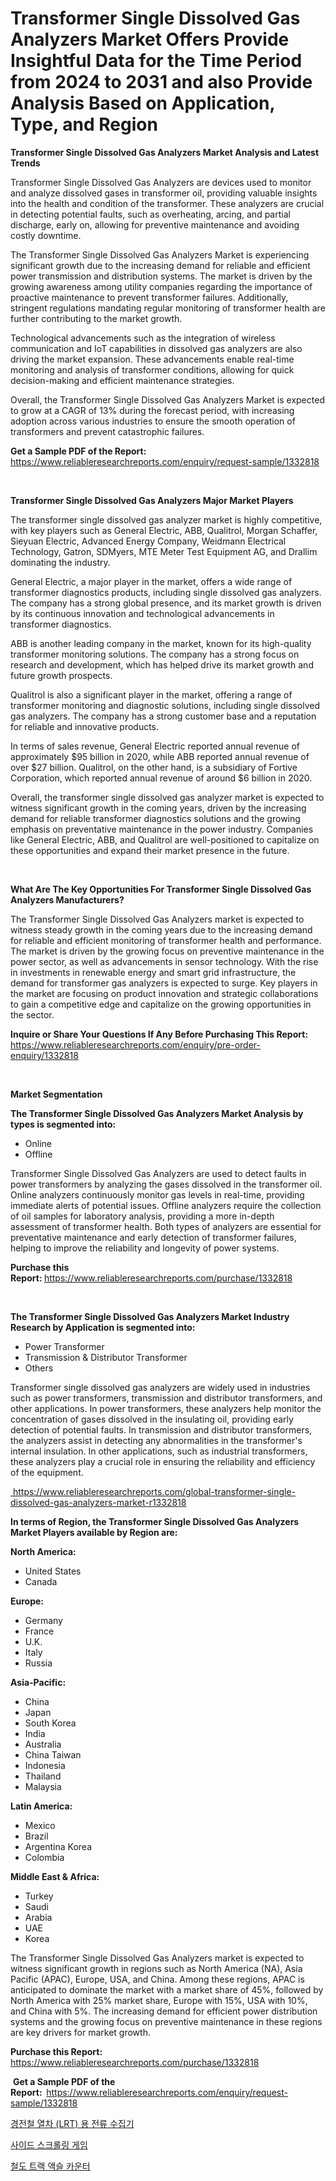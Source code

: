 <p><h1>Transformer Single Dissolved Gas Analyzers Market Offers Provide Insightful Data for the Time Period from 2024 to 2031 and also Provide Analysis Based on Application, Type, and Region</h1></p><p><strong>Transformer Single Dissolved Gas Analyzers Market Analysis and Latest Trends</strong></p>
<p><p>Transformer Single Dissolved Gas Analyzers are devices used to monitor and analyze dissolved gases in transformer oil, providing valuable insights into the health and condition of the transformer. These analyzers are crucial in detecting potential faults, such as overheating, arcing, and partial discharge, early on, allowing for preventive maintenance and avoiding costly downtime.</p><p>The Transformer Single Dissolved Gas Analyzers Market is experiencing significant growth due to the increasing demand for reliable and efficient power transmission and distribution systems. The market is driven by the growing awareness among utility companies regarding the importance of proactive maintenance to prevent transformer failures. Additionally, stringent regulations mandating regular monitoring of transformer health are further contributing to the market growth.</p><p>Technological advancements such as the integration of wireless communication and IoT capabilities in dissolved gas analyzers are also driving the market expansion. These advancements enable real-time monitoring and analysis of transformer conditions, allowing for quick decision-making and efficient maintenance strategies.</p><p>Overall, the Transformer Single Dissolved Gas Analyzers Market is expected to grow at a CAGR of 13% during the forecast period, with increasing adoption across various industries to ensure the smooth operation of transformers and prevent catastrophic failures.</p></p>
<p><strong>Get a Sample PDF of the Report:&nbsp;</strong> <a href="https://www.reliableresearchreports.com/enquiry/request-sample/1332818">https://www.reliableresearchreports.com/enquiry/request-sample/1332818</a></p>
<p>&nbsp;</p>
<p><strong>Transformer Single Dissolved Gas Analyzers Major Market Players</strong></p>
<p><p>The transformer single dissolved gas analyzer market is highly competitive, with key players such as General Electric, ABB, Qualitrol, Morgan Schaffer, Sieyuan Electric, Advanced Energy Company, Weidmann Electrical Technology, Gatron, SDMyers, MTE Meter Test Equipment AG, and Drallim dominating the industry. </p><p>General Electric, a major player in the market, offers a wide range of transformer diagnostics products, including single dissolved gas analyzers. The company has a strong global presence, and its market growth is driven by its continuous innovation and technological advancements in transformer diagnostics.</p><p>ABB is another leading company in the market, known for its high-quality transformer monitoring solutions. The company has a strong focus on research and development, which has helped drive its market growth and future growth prospects.</p><p>Qualitrol is also a significant player in the market, offering a range of transformer monitoring and diagnostic solutions, including single dissolved gas analyzers. The company has a strong customer base and a reputation for reliable and innovative products.</p><p>In terms of sales revenue, General Electric reported annual revenue of approximately $95 billion in 2020, while ABB reported annual revenue of over $27 billion. Qualitrol, on the other hand, is a subsidiary of Fortive Corporation, which reported annual revenue of around $6 billion in 2020.</p><p>Overall, the transformer single dissolved gas analyzer market is expected to witness significant growth in the coming years, driven by the increasing demand for reliable transformer diagnostics solutions and the growing emphasis on preventative maintenance in the power industry. Companies like General Electric, ABB, and Qualitrol are well-positioned to capitalize on these opportunities and expand their market presence in the future.</p></p>
<p>&nbsp;</p>
<p><strong>What Are The Key Opportunities For Transformer Single Dissolved Gas Analyzers Manufacturers?</strong></p>
<p><p>The Transformer Single Dissolved Gas Analyzers market is expected to witness steady growth in the coming years due to the increasing demand for reliable and efficient monitoring of transformer health and performance. The market is driven by the growing focus on preventive maintenance in the power sector, as well as advancements in sensor technology. With the rise in investments in renewable energy and smart grid infrastructure, the demand for transformer gas analyzers is expected to surge. Key players in the market are focusing on product innovation and strategic collaborations to gain a competitive edge and capitalize on the growing opportunities in the sector.</p></p>
<p><strong>Inquire or Share Your Questions If Any Before Purchasing This Report:</strong> <a href="https://www.reliableresearchreports.com/enquiry/pre-order-enquiry/1332818">https://www.reliableresearchreports.com/enquiry/pre-order-enquiry/1332818</a></p>
<p>&nbsp;</p>
<p><strong>Market Segmentation</strong></p>
<p><strong>The Transformer Single Dissolved Gas Analyzers Market Analysis by types is segmented into:</strong></p>
<p><ul><li>Online</li><li>Offline</li></ul></p>
<p><p>Transformer Single Dissolved Gas Analyzers are used to detect faults in power transformers by analyzing the gases dissolved in the transformer oil. Online analyzers continuously monitor gas levels in real-time, providing immediate alerts of potential issues. Offline analyzers require the collection of oil samples for laboratory analysis, providing a more in-depth assessment of transformer health. Both types of analyzers are essential for preventative maintenance and early detection of transformer failures, helping to improve the reliability and longevity of power systems.</p></p>
<p><strong>Purchase this Report:&nbsp;</strong><a href="https://www.reliableresearchreports.com/purchase/1332818">https://www.reliableresearchreports.com/purchase/1332818</a></p>
<p>&nbsp;</p>
<p><strong>The Transformer Single Dissolved Gas Analyzers Market Industry Research by Application is segmented into:</strong></p>
<p><ul><li>Power Transformer</li><li>Transmission & Distributor Transformer</li><li>Others</li></ul></p>
<p><p>Transformer single dissolved gas analyzers are widely used in industries such as power transformers, transmission and distributor transformers, and other applications. In power transformers, these analyzers help monitor the concentration of gases dissolved in the insulating oil, providing early detection of potential faults. In transmission and distributor transformers, the analyzers assist in detecting any abnormalities in the transformer's internal insulation. In other applications, such as industrial transformers, these analyzers play a crucial role in ensuring the reliability and efficiency of the equipment.</p></p>
<p><a href="https://www.reliableresearchreports.com/global-transformer-single-dissolved-gas-analyzers-market-r1332818">&nbsp;https://www.reliableresearchreports.com/global-transformer-single-dissolved-gas-analyzers-market-r1332818</a></p>
<p><strong>In terms of Region, the Transformer Single Dissolved Gas Analyzers Market Players available by Region are:</strong></p>
<p>
    <p> <strong> North America: </strong>
        <ul>
            <li>United States</li>
            <li>Canada</li>
        </ul>
        </p> 
    <p> <strong> Europe: </strong>
        <ul>
            <li>Germany</li>
            <li>France</li>
            <li>U.K.</li>
            <li>Italy</li>
            <li>Russia</li>
        </ul>
        </p> 
    <p> <strong> Asia-Pacific: </strong>
        <ul>
            <li>China</li>
            <li>Japan</li>
            <li>South Korea</li>
            <li>India</li>
            <li>Australia</li>
            <li>China Taiwan</li>
            <li>Indonesia</li>
            <li>Thailand</li>
            <li>Malaysia</li>
        </ul>
        </p> 
    <p> <strong> Latin America: </strong>
        <ul>
            <li>Mexico</li>
            <li>Brazil</li>
            <li>Argentina Korea</li>
            <li>Colombia</li>
        </ul>
        </p> 
    <p> <strong> Middle East & Africa: </strong>
        <ul>
            <li>Turkey</li>
            <li>Saudi</li>
            <li>Arabia</li>
            <li>UAE</li>
            <li>Korea</li>
        </ul>
    </p>
    </p>
<p><p>The Transformer Single Dissolved Gas Analyzers market is expected to witness significant growth in regions such as North America (NA), Asia Pacific (APAC), Europe, USA, and China. Among these regions, APAC is anticipated to dominate the market with a market share of 45%, followed by North America with 25% market share, Europe with 15%, USA with 10%, and China with 5%. The increasing demand for efficient power distribution systems and the growing focus on preventive maintenance in these regions are key drivers for market growth.</p></p>
<p><strong>Purchase this Report: </strong><a href="https://www.reliableresearchreports.com/purchase/1332818">https://www.reliableresearchreports.com/purchase/1332818</a></p>
<p>&nbsp;<strong>Get a Sample PDF of the Report:&nbsp;&nbsp;</strong><a href="https://www.reliableresearchreports.com/enquiry/request-sample/1332818">https://www.reliableresearchreports.com/enquiry/request-sample/1332818</a></p>
<p><strong></strong></p>
<p><p><a href="https://github.com/AnthonyWratten/Market-Research-Report-List-1/blob/main/969971592539.md">경전철 열차 (LRT) 용 전류 수집기</a></p><p><a href="https://github.com/airdroplover110/Market-Research-Report-List-1/blob/main/345869592538.md">사이드 스크롤링 게임</a></p><p><a href="https://github.com/nhaiquang84/Market-Research-Report-List-1/blob/main/261607592537.md">철도 트랙 액슬 카운터</a></p></p>
